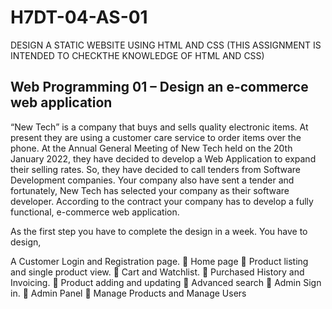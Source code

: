 # H7DT-04-AS-01
DESIGN A STATIC WEBSITE USING HTML AND CSS (THIS ASSIGNMENT IS INTENDED TO CHECKTHE KNOWLEDGE OF HTML AND CSS)

## Web Programming 01 – Design an e-commerce web application
“New Tech” is a company that buys and sells quality electronic items. At present they are using
a customer care service to order items over the phone. At the Annual General Meeting of New
Tech held on the 20th January 2022, they have decided to develop a Web Application to expand
their selling rates. So, they have decided to call tenders from Software Development
companies. Your company also have sent a tender and fortunately, New Tech has selected your
company as their software developer. According to the contract your company has to develop a
fully functional, e-commerce web application.

As the first step you have to complete the design in a week.
You have to design,

A Customer Login and Registration page.
 Home page
 Product listing and single product view.
 Cart and Watchlist.
 Purchased History and Invoicing.
 Product adding and updating
 Advanced search
 Admin Sign in.
 Admin Panel
 Manage Products and Manage Users
